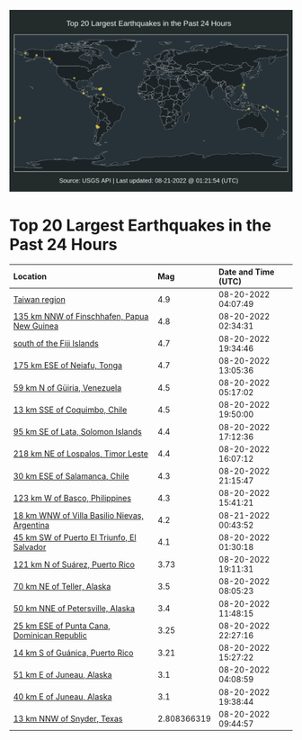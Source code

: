 ![Map](./map.png)

# Top 20 Largest Earthquakes in the Past 24 Hours

| Location | Mag | Date and Time (UTC) |
|:---|:---|:---|
| [Taiwan region](https://earthquake.usgs.gov/earthquakes/eventpage/us6000icaz) | 4.9 | 08-20-2022 04:07:49 |
| [135 km NNW of Finschhafen, Papua New Guinea](https://earthquake.usgs.gov/earthquakes/eventpage/us6000icav) | 4.8 | 08-20-2022 02:34:31 |
| [south of the Fiji Islands](https://earthquake.usgs.gov/earthquakes/eventpage/us6000ices) | 4.7 | 08-20-2022 19:34:46 |
| [175 km ESE of Neiafu, Tonga](https://earthquake.usgs.gov/earthquakes/eventpage/us6000iccn) | 4.7 | 08-20-2022 13:05:36 |
| [59 km N of Güiria, Venezuela](https://earthquake.usgs.gov/earthquakes/eventpage/us6000icbb) | 4.5 | 08-20-2022 05:17:02 |
| [13 km SSE of Coquimbo, Chile](https://earthquake.usgs.gov/earthquakes/eventpage/us6000icex) | 4.5 | 08-20-2022 19:50:00 |
| [95 km SE of Lata, Solomon Islands](https://earthquake.usgs.gov/earthquakes/eventpage/us6000icdt) | 4.4 | 08-20-2022 17:12:36 |
| [218 km NE of Lospalos, Timor Leste](https://earthquake.usgs.gov/earthquakes/eventpage/us6000icdf) | 4.4 | 08-20-2022 16:07:12 |
| [30 km ESE of Salamanca, Chile](https://earthquake.usgs.gov/earthquakes/eventpage/us6000icfk) | 4.3 | 08-20-2022 21:15:47 |
| [123 km W of Basco, Philippines](https://earthquake.usgs.gov/earthquakes/eventpage/us6000icdg) | 4.3 | 08-20-2022 15:41:21 |
| [18 km WNW of Villa Basilio Nievas, Argentina](https://earthquake.usgs.gov/earthquakes/eventpage/us6000icg9) | 4.2 | 08-21-2022 00:43:52 |
| [45 km SW of Puerto El Triunfo, El Salvador](https://earthquake.usgs.gov/earthquakes/eventpage/us6000icaj) | 4.1 | 08-20-2022 01:30:18 |
| [121 km N of Suárez, Puerto Rico](https://earthquake.usgs.gov/earthquakes/eventpage/pr2022232000) | 3.73 | 08-20-2022 19:11:31 |
| [70 km NE of Teller, Alaska](https://earthquake.usgs.gov/earthquakes/eventpage/ak022anth3qt) | 3.5 | 08-20-2022 08:05:23 |
| [50 km NNE of Petersville, Alaska](https://earthquake.usgs.gov/earthquakes/eventpage/ak022anvilq8) | 3.4 | 08-20-2022 11:48:15 |
| [25 km ESE of Punta Cana, Dominican Republic](https://earthquake.usgs.gov/earthquakes/eventpage/pr71367143) | 3.25 | 08-20-2022 22:27:16 |
| [14 km S of Guánica, Puerto Rico](https://earthquake.usgs.gov/earthquakes/eventpage/pr71367088) | 3.21 | 08-20-2022 15:27:22 |
| [51 km E of Juneau, Alaska](https://earthquake.usgs.gov/earthquakes/eventpage/us6000icb0) | 3.1 | 08-20-2022 04:08:59 |
| [40 km E of Juneau, Alaska](https://earthquake.usgs.gov/earthquakes/eventpage/us6000icet) | 3.1 | 08-20-2022 19:38:44 |
| [13 km NNW of Snyder, Texas](https://earthquake.usgs.gov/earthquakes/eventpage/tx2022qgun) | 2.808366319 | 08-20-2022 09:44:57 |
